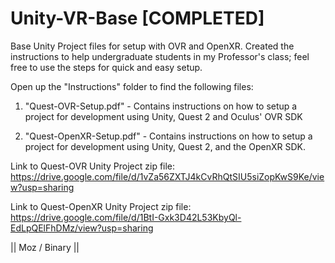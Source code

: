 # Unity-VR-Base [COMPLETED]
 Base Unity Project files for setup with OVR and OpenXR. Created the instructions to help undergraduate students in my Professor's class; feel free to use the steps for quick and easy setup.

Open up the "Instructions" folder to find the following files:

1. "Quest-OVR-Setup.pdf" - Contains instructions on how to setup a project for development using Unity, Quest 2 and Oculus' OVR SDK

2. "Quest-OpenXR-Setup.pdf" - Contains instructions on how to setup a project for development using Unity, Quest 2, and the OpenXR SDK.
	
Link to Quest-OVR Unity Project zip file: https://drive.google.com/file/d/1vZa56ZXTJ4kCvRhQtSIU5siZopKwS9Ke/view?usp=sharing

Link to Quest-OpenXR Unity Project zip file: https://drive.google.com/file/d/1BtI-Gxk3D42L53KbyQl-EdLpQElFhDMz/view?usp=sharing


|| Moz / Binary ||



